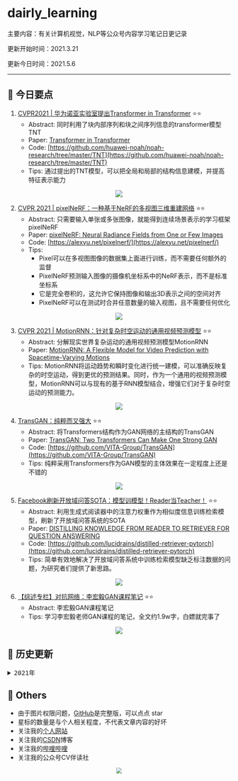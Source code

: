 # dairly_learning
主要内容：有关计算机视觉，NLP等公众号内容学习笔记日更记录

更新开始时间：2021.3.21

更新今日时间：2021.5.6

------



## :paperclip:  今日要点

1. [CVPR2021 | 华为诺亚实验室提出Transformer in Transformer](https://mp.weixin.qq.com/s/h_MzNIXBW2pjcpNEXEerCw)         :star::star:
   - Abstract: 同时利用了块内部序列和块之间序列信息的transformer模型TNT
   - Paper: [Transformer in Transformer](https://arxiv.org/abs/2103.00112)
   - Code: [https://github.com/huawei-noah/noah-research/tree/master/TNT](https://github.com/huawei-noah/noah-research/tree/master/TNT)
   - Tips: 通过提出的TNT模型，可以把全局和局部的结构信息建模，并提高特征表示能力

<div align=center><img src="https://mmbiz.qpic.cn/mmbiz_png/V2E1ll6kaTWx3TXC7qp4SULxEK9eOavLrJiburQBHibyeH0nicN0ZGKDOdDCb66652FKT18ibYe7Vz4ztQBk50vT7Q/640?wx_fmt=png&tp=webp&wxfrom=5&wx_lazy=1&wx_co=1" style='zoom:100%'>
</div>

2. [CVPR 2021 | pixelNeRF：一种基于NeRF的多视图三维重建网络](https://mp.weixin.qq.com/s/_BIJEe099JsYZpYX109Xbg)       :star::star:
   - Abstract: 只需要输入单张或多张图像，就能得到连续场景表示的学习框架pixelNeRF
   - Paper: [pixelNeRF: Neural Radiance Fields from One or Few Images](https://arxiv.org/pdf/2012.02190.pdf)
   - Code: [https://alexyu.net/pixelnerf/](https://alexyu.net/pixelnerf/)
   - Tips: 
     - Pixel可以在多视图图像的数据集上面进行训练，而不需要任何额外的监督
     - PixelNeRF预测输入图像的摄像机坐标系中的NeRF表示，而不是标准坐标系
     - 它是完全卷积的，这允许它保持图像和输出3D表示之间的空间对齐
     - PixelNeRF可以在测试时合并任意数量的输入视图，且不需要任何优化

<div align=center><img src="https://alexyu.net/pixelnerf/img/teaser/dtu_outputs_sm.gif" style='zoom:100%'>
</div>


3. [CVPR 2021 | MotionRNN：针对复杂时空运动的通用视频预测模型](https://mp.weixin.qq.com/s/oBqtGcmsZtj_IWxBbdoGPg)       :star::star:
   - Abstract: 分解现实世界复杂运动的通用视频预测模型MotionRNN
   - Paper: [MotionRNN: A Flexible Model for Video Prediction with Spacetime-Varying Motions](https://arxiv.org/abs/2103.02243)
   - Tips: MotionRNN将运动趋势和瞬时变化进行统一建模，可以准确反映复杂的时空运动，得到更优的预测结果。同时，作为一个通用的视频预测模型，MotionRNN可以与现有的基于RNN模型结合，增强它们对于复杂时空运动的预测能力。

<div align=center><img src="https://mmbiz.qpic.cn/mmbiz_jpg/2yicI4uAMVVF47MwkVrm4hYLhAnFAXT3osmiaefOiaDnibYpHOm7Stn4CnfxgXOYbMCOwEdQTlkU27JoZf39I2MQLw/640?wx_fmt=jpeg&tp=webp&wxfrom=5&wx_lazy=1&wx_co=1" style='zoom:100%'>
</div>

4. [TransGAN：纯粹而又强大](https://mp.weixin.qq.com/s/OnPJrZkz_qr4lup9j6abDg)       :star::star:
   - Abstract: 将Transformers结构作为GAN网络的主结构的TransGAN
   - Paper: [TransGAN: Two Transformers Can Make One Strong GAN](https://arxiv.org/abs/2102.07074)
   - Code: [https://github.com/VITA-Group/TransGAN](https://github.com/VITA-Group/TransGAN)
   - Tips: 纯粹采用Transformers作为GAN模型的主体效果在一定程度上还是不错的

<div align=center><img src="https://mmbiz.qpic.cn/mmbiz_jpg/AIR6eRePgjOgBZQNgO5aaAnLdgkVddT3haC7rB7BA3ZOwYDe8HYZjg744cOJOLbB4wnc9icFIj9mcTYB8kuMENw/640?wx_fmt=jpeg&tp=webp&wxfrom=5&wx_lazy=1&wx_co=1" style='zoom:100%'>
</div>

5. [Facebook刷新开放域问答SOTA：模型训模型！Reader当Teacher！](https://mp.weixin.qq.com/s/YfsqWQnz1FIrUC-MtTX0iQ)       :star::star:
   - Abstract: 利用生成式阅读器中的注意力权重作为相似度信息训练检索模型，刷新了开放域问答系统的SOTA
   - Paper: [DISTILLING KNOWLEDGE FROM READER TO RETRIEVER FOR QUESTION ANSWERING](https://openreview.net/pdf?id=NTEz-6wysdb)
   - Code: [https://github.com/lucidrains/distilled-retriever-pytorch](https://github.com/lucidrains/distilled-retriever-pytorch)
   - Tips: 简单有效地解决了开放域问答系统中训练检索模型缺乏标注数据的问题，为研究者们提供了新思路。

<div align=center><img src="https://mmbiz.qpic.cn/mmbiz_png/5fknb41ib9qEBqPZ0VkNNydjicj645urjoKfANCgDqXKmtyGHmjugpFwqiaGLjvU5hojsbKE912EllGnHnavJA26w/640?wx_fmt=png&tp=webp&wxfrom=5&wx_lazy=1&wx_co=1" style='zoom:100%'>
</div>

6. [【综述专栏】对抗网络：李宏毅GAN课程笔记](https://mp.weixin.qq.com/s/Uzpz57GH6kmPpc9awKEsVA)       :star::star:
   - Abstract: 李宏毅GAN课程笔记
   - Tips: 学习李宏毅老师GAN课程的笔记，全文约1.9w字，白嫖就完事了

<div align=center><img src="https://mmbiz.qpic.cn/mmbiz_jpg/AIR6eRePgjOtX6pTJqPiceP2goemWQTWOkXqk0z3FaFYichwdMoH5ZaFd2tOaT0Adh3CBQdu6JXicURyibib7KvGWcw/640?wx_fmt=jpeg&tp=webp&wxfrom=5&wx_lazy=1&wx_co=1" style='zoom:100%'>
</div>



## :paperclip:  历史更新

<pre><details><summary>2021年</summary>
<details><summary>3月</summary>
    1. <a href="notes/202103/0321.md" target="_blank">公众号内容拓展学习笔记（2021.3.21）</a>
    2. <a href="notes/202103/0322.md" target="_blank">公众号内容拓展学习笔记（2021.3.22）</a>
    3. <a href="notes/202103/0323.md" target="_blank">公众号内容拓展学习笔记（2021.3.23）</a>
    4. <a href="notes/202103/0324.md" target="_blank">公众号内容拓展学习笔记（2021.3.24）</a>
    5. <a href="notes/202103/0325.md" target="_blank">公众号内容拓展学习笔记（2021.3.25）</a>
    6. <a href="notes/202103/0326.md" target="_blank">公众号内容拓展学习笔记（2021.3.26）</a>
    7. <a href="notes/202103/0327.md" target="_blank">公众号内容拓展学习笔记（2021.3.27）</a>
    8. <a href="notes/202103/0328.md" target="_blank">公众号内容拓展学习笔记（2021.3.28）</a>
    9. <a href="notes/202103/0329.md" target="_blank">公众号内容拓展学习笔记（2021.3.29）</a>
    10. <a href="notes/202103/0330.md" target="_blank">公众号内容拓展学习笔记（2021.3.30）</a>
    11. <a href="notes/202103/0331.md" target="_blank">公众号内容拓展学习笔记（2021.3.31）</a>
</details>
<details><summary>4月</summary>
    1. <a href="notes/202104/0401.md" target="_blank">公众号内容拓展学习笔记（2021.4.1）</a>
    2. <a href="notes/202104/0402.md" target="_blank">公众号内容拓展学习笔记（2021.4.2）</a>
    3. <a href="notes/202104/0403.md" target="_blank">公众号内容拓展学习笔记（2021.4.3）</a>
    4. <a href="notes/202104/0404.md" target="_blank">公众号内容拓展学习笔记（2021.4.4）</a>
    5. <a href="notes/202104/0405.md" target="_blank">公众号内容拓展学习笔记（2021.4.5）</a>
    6. <a href="notes/202104/0406.md" target="_blank">公众号内容拓展学习笔记（2021.4.6）</a>
    7. <a href="notes/202104/0407.md" target="_blank">公众号内容拓展学习笔记（2021.4.7）</a>
    8. <a href="notes/202104/0408.md" target="_blank">公众号内容拓展学习笔记（2021.4.8）</a>
    9. <a href="notes/202104/0409.md" target="_blank">公众号内容拓展学习笔记（2021.4.9）</a>
    10. <a href="notes/202104/0410.md" target="_blank">公众号内容拓展学习笔记（2021.4.10）</a>
    11. <a href="notes/202104/0411.md" target="_blank">公众号内容拓展学习笔记（2021.4.11）</a>
    12. <a href="notes/202104/0412.md" target="_blank">公众号内容拓展学习笔记（2021.4.12）</a>
    13. <a href="notes/202104/0413.md" target="_blank">公众号内容拓展学习笔记（2021.4.13）</a>
    14. <a href="notes/202104/0414.md" target="_blank">公众号内容拓展学习笔记（2021.4.14）</a>
    15. <a href="notes/202104/0415.md" target="_blank">公众号内容拓展学习笔记（2021.4.15）</a>
    16. <a href="notes/202104/0416.md" target="_blank">公众号内容拓展学习笔记（2021.4.16）</a>
    17. <a href="notes/202104/0417.md" target="_blank">公众号内容拓展学习笔记（2021.4.17）</a>
    18. <a href="notes/202104/0418.md" target="_blank">公众号内容拓展学习笔记（2021.4.18）</a>
    19. <a href="notes/202104/0419.md" target="_blank">公众号内容拓展学习笔记（2021.4.19）</a>
    20. <a href="notes/202104/0420.md" target="_blank">公众号内容拓展学习笔记（2021.4.20）</a>
    21. <a href="notes/202104/0421.md" target="_blank">公众号内容拓展学习笔记（2021.4.21）</a>
    22. <a href="notes/202104/0422.md" target="_blank">公众号内容拓展学习笔记（2021.4.22）</a>
    23. <a href="notes/202104/0423.md" target="_blank">公众号内容拓展学习笔记（2021.4.23）</a>
    24. <a href="notes/202104/0424.md" target="_blank">公众号内容拓展学习笔记（2021.4.24）</a>
    25. <a href="notes/202104/0425.md" target="_blank">公众号内容拓展学习笔记（2021.4.25）</a>
    26. <a href="notes/202104/0426.md" target="_blank">公众号内容拓展学习笔记（2021.4.26）</a>
    27. <a href="notes/202104/0427.md" target="_blank">公众号内容拓展学习笔记（2021.4.27）</a>
    28. <a href="notes/202104/0428.md" target="_blank">公众号内容拓展学习笔记（2021.4.28）</a>
    29. <a href="notes/202104/0429.md" target="_blank">公众号内容拓展学习笔记（2021.4.29）</a>
    30. <a href="notes/202104/0430.md" target="_blank">公众号内容拓展学习笔记（2021.4.30）</a>
</details>
<details><summary>5月</summary>
    1. <a href="notes/202105/0501.md" target="_blank">公众号内容拓展学习笔记（2021.5.1）</a>
    2. <a href="notes/202105/0502.md" target="_blank">公众号内容拓展学习笔记（2021.5.2）</a>
    3. <a href="notes/202105/0503.md" target="_blank">公众号内容拓展学习笔记（2021.5.3）</a>
    4. <a href="notes/202105/0504.md" target="_blank">公众号内容拓展学习笔记（2021.5.4）</a>
    5. <a href="notes/202105/0505.md" target="_blank">公众号内容拓展学习笔记（2021.5.5）</a>
    6. <a href="notes/202105/0506.md" target="_blank">公众号内容拓展学习笔记（2021.5.6）</a>
</details>
</pre>



## :paperclip:  Others

- 由于图片权限问题，[GitHub](https://github.com/xiaoxuebajie/dairly_learning)是完整版，可以点点 star
- 星标的数量是与个人相关程度，不代表文章内容的好坏
- 关注我的[个人网站](http://www.cvbds.cn/)
- 关注我的[CSDN](https://blog.csdn.net/xiaoxuebajie)博客
- 关注我的[哔哩哔哩](https://space.bilibili.com/424394389)
- 关注我的公众号CV伴读社

<div align=center><img src="https://img-blog.csdnimg.cn/202005031406335.jpg" style='zoom:80%'>
</div>